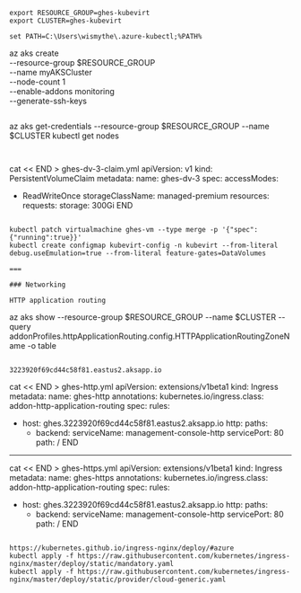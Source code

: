 
```
export RESOURCE_GROUP=ghes-kubevirt
export CLUSTER=ghes-kubevirt

set PATH=C:\Users\wismythe\.azure-kubectl;%PATH%

```
az aks create \
    --resource-group $RESOURCE_GROUP \
    --name myAKSCluster \
    --node-count 1 \
    --enable-addons monitoring \
    --generate-ssh-keys
```

```
az aks get-credentials --resource-group $RESOURCE_GROUP --name $CLUSTER
kubectl get nodes
```


```
cat << END > ghes-dv-3-claim.yml
apiVersion: v1
kind: PersistentVolumeClaim
metadata:
  name: ghes-dv-3
spec:
  accessModes:
  - ReadWriteOnce
  storageClassName: managed-premium
  resources:
    requests:
      storage: 300Gi
END
```

kubectl patch virtualmachine ghes-vm --type merge -p '{"spec":{"running":true}}'
kubectl create configmap kubevirt-config -n kubevirt --from-literal debug.useEmulation=true --from-literal feature-gates=DataVolumes

===

### Networking

HTTP application routing

```
az aks show --resource-group $RESOURCE_GROUP --name $CLUSTER --query addonProfiles.httpApplicationRouting.config.HTTPApplicationRoutingZoneName -o table
```

3223920f69cd44c58f81.eastus2.aksapp.io

```
cat << END > ghes-http.yml
apiVersion: extensions/v1beta1
kind: Ingress
metadata:
  name: ghes-http
  annotations:
    kubernetes.io/ingress.class: addon-http-application-routing
spec:
  rules:
  - host: ghes.3223920f69cd44c58f81.eastus2.aksapp.io
    http:
      paths:
      - backend:
          serviceName: management-console-http
          servicePort: 80
        path: /
END
---
cat << END > ghes-https.yml
apiVersion: extensions/v1beta1
kind: Ingress
metadata:
  name: ghes-https
  annotations:
    kubernetes.io/ingress.class: addon-http-application-routing
spec:
  rules:
  - host: ghes.3223920f69cd44c58f81.eastus2.aksapp.io
    http:
      paths:
      - backend:
          serviceName: management-console-http
          servicePort: 80
        path: /
END

```        

https://kubernetes.github.io/ingress-nginx/deploy/#azure
kubectl apply -f https://raw.githubusercontent.com/kubernetes/ingress-nginx/master/deploy/static/mandatory.yaml
kubectl apply -f https://raw.githubusercontent.com/kubernetes/ingress-nginx/master/deploy/static/provider/cloud-generic.yaml



